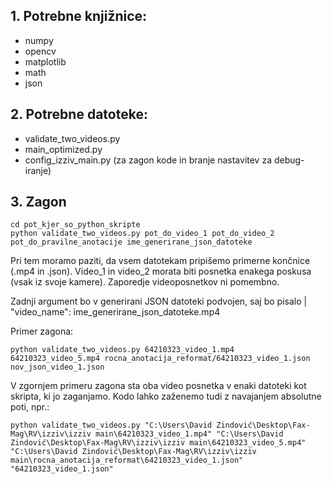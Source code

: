## 1. Potrebne knjižnice:
* numpy
* opencv
* matplotlib
* math
* json

## 2. Potrebne datoteke:
* validate_two_videos.py
* main_optimized.py
* config_izziv_main.py
(za zagon kode in branje nastavitev za debug-iranje)

## 3. Zagon
```
cd pot_kjer_so_python_skripte
python validate_two_videos.py pot_do_video_1 pot_do_video_2 pot_do_pravilne_anotacije ime_generirane_json_datoteke
```
Pri tem moramo paziti, da vsem datotekam pripišemo primerne končnice (.mp4 in .json). Video_1 in video_2 morata biti posnetka enakega poskusa (vsak iz svoje kamere). Zaporedje videoposnetkov ni pomembno.

Zadnji argument bo v generirani JSON datoteki podvojen, saj bo pisalo
| "video_name": ime_generirane_json_datoteke.mp4

Primer zagona:
```
python validate_two_videos.py 64210323_video_1.mp4 64210323_video_5.mp4 rocna_anotacija_reformat/64210323_video_1.json nov_json_video_1.json
```
V zgornjem primeru zagona sta oba video posnetka v enaki datoteki kot skripta, ki jo zaganjamo.
Kodo lahko zaženemo tudi z navajanjem absolutne poti, npr.:
```
python validate_two_videos.py "C:\Users\David Zindović\Desktop\Fax-Mag\RV\izziv\izziv main\64210323_video_1.mp4" "C:\Users\David Zindović\Desktop\Fax-Mag\RV\izziv\izziv main\64210323_video_5.mp4" "C:\Users\David Zindović\Desktop\Fax-Mag\RV\izziv\izziv main\rocna_anotacija_reformat\64210323_video_1.json" "64210323_video_1.json"
```